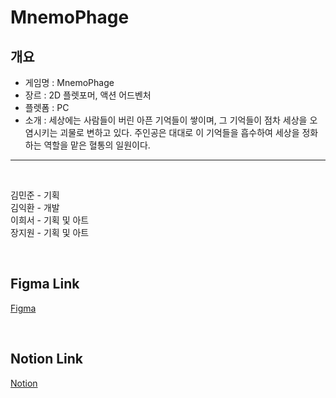 # MnemoPhage

## 개요

* 게임명 : MnemoPhage
* 장르 : 2D 플렛포머, 액션 어드벤처
* 플렛폼 : PC
* 소개 : 세상에는 사람들이 버린 아픈 기억들이 쌓이며, 그 기억들이 점차 세상을 오염시키는 괴물로 변하고 있다.
         주인공은 대대로 이 기억들을 흡수하여 세상을 정화하는 역할을 맡은 혈통의 일원이다.

---

<br/>

김민준 - 기획 <br/>
김익환 - 개발 <br/>
이희서 - 기획 및 아트 <br/>
장지원 - 기획 및 아트 <br/>

<br/>

## Figma Link

[Figma](https://www.figma.com/files/team/1450051217210920038/project/313805825/Team-project?fuid=1267508671393151508)

<br/>

## Notion Link

[Notion](https://www.notion.so/invite/ea71cabe61ca308f47965feb24b4e3fb42866ba7)
